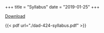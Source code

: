 +++
title = "Syllabus"
date = "2019-01-25"
+++

[Download](../dad-424-syllabus.pdf)

{{< pdf url="./dad-424-syllabus.pdf" >}}
